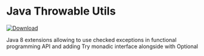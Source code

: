 # Java Throwable Utils

[ ![Download](https://api.bintray.com/packages/suppierk/io.github.suppie.toolset/java-throwable-utils/images/download.svg) ](https://bintray.com/suppierk/io.github.suppie.toolset/java-throwable-utils/_latestVersion)

Java 8 extensions allowing to use checked exceptions in functional programming API and adding Try monadic interface alongside with Optional